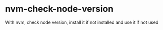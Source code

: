 # nvm-check-node-version
With nvm, check node version, install it if not installed and use it if not used
